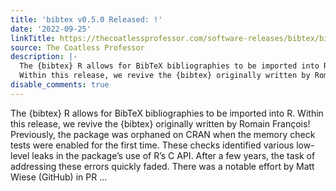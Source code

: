 ```yaml
---
title: 'bibtex v0.5.0 Released: !'
date: '2022-09-25'
linkTitle: https://thecoatlessprofessor.com/software-releases/bibtex/bibtex-v0.5.0-released/
source: The Coatless Professor
description: |-
  The {bibtex} R allows for BibTeX bibliographies to be imported into R.
  Within this release, we revive the {bibtex} originally written by Romain François! Previously, the package was orphaned on CRAN when the memory check tests were enabled for the first time. These checks identified various low-level leaks in the package&rsquo;s use of R&rsquo;s C API. After a few years, the task of addressing these errors quickly faded. There was a notable effort by Matt Wiese (GitHub) in PR ...
disable_comments: true
---
```

The {bibtex} R allows for BibTeX bibliographies to be imported into R.
Within this release, we revive the {bibtex} originally written by Romain François! Previously, the package was orphaned on CRAN when the memory check tests were enabled for the first time. These checks identified various low-level leaks in the package&rsquo;s use of R&rsquo;s C API. After a few years, the task of addressing these errors quickly faded. There was a notable effort by Matt Wiese (GitHub) in PR ...